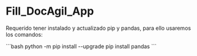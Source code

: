 # Fill_DocAgil_App

<p>Requerido tener instalado y actualizado pip y pandas, para ello usaremos los comandos:</p>
```bash
python -m pip install --upgrade
pip install pandas
```
